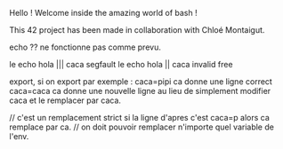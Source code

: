 Hello ! Welcome inside the amazing world of bash !

This 42 project has been made in collaboration with Chloé Montaigut.

echo $?$? ne fonctionne pas comme prevu.

le echo hola ||| caca
segfault
le echo hola || caca
invalid free


<!-- BUILTIN -->

export, si on export par exemple :
caca=pipi ca donne une ligne correct
caca=caca ca donne une nouvelle ligne au lieu de simplement modifier caca et le remplacer par caca.

// c'est un remplacement strict si la ligne d'apres c'est caca=p alors ca remplace par ca.
// on doit pouvoir remplacer n'importe quel variable de l'env.